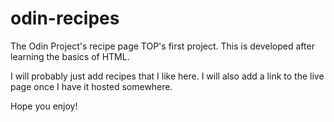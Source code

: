 # odin-recipes
The Odin Project's recipe page
TOP's first project. This is developed after learning the basics of HTML.

I will probably just add recipes that I like here. I will also add a link to the live page once I have it hosted somewhere.

Hope you enjoy!